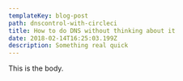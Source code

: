 ```yaml
---
templateKey: blog-post
path: dnscontrol-with-circleci
title: How to do DNS without thinking about it
date: 2018-02-14T16:25:03.199Z
description: Something real quick
---
```

This is the body.

